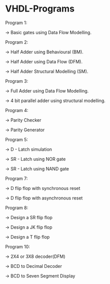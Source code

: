 # VHDL-Programs

Program 1:

->  Basic gates using Data Flow Modelling.

Program 2:

->  Half Adder using Behavioural (BM).

->  Half Adder using Data Flow (DFM).

->  Half Adder Structural Modelling (SM).

Program 3:

->  Full Adder using Data Flow Modelling.

->  4 bit parallel adder using structural modelling. 

Program 4:

->  Parity Checker

->  Parity Generator

Program 5:

->  D - Latch simulation

->  SR - Latch using NOR gate

->  SR - Latch using NAND gate

Program 7:

->  D flip flop with synchronous reset

->  D flip flop with asynchronous reset

Program 8:

->  Design a SR flip flop

->  Design a JK flip flop

->  Design a T flip flop

Program 10:

->  2X4 or 3X8 decoder(DFM)

->  BCD to Decimal Decoder

->  BCD to Seven Segment Display
